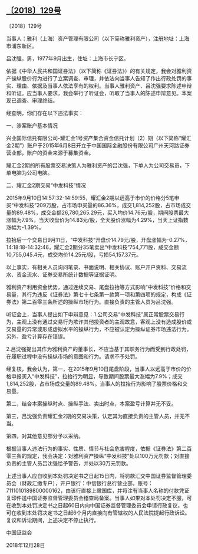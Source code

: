## [〔2018〕129号](http://www.csrc.gov.cn/pub/zjhpublic/G00306212/201901/t20190103_349213.htm)



















〔2018〕129号





 

当事人：雅利（上海）资产管理有限公司（以下简称雅利资产），注册地址：上海市浦东新区。

吕沈强，男，1977年9月出生，住址：上海市长宁区。

依据《中华人民共和国证券法》（以下简称《证券法》）的有关规定，我会对雅利资产操纵股价行为进行了立案调查、审理，并依法向当事人告知了作出行政处罚的事实、理由、依据及当事人依法享有的权利。当事人雅利资产、吕沈强要求陈述申辩和听证。应当事人要求，我会举行了听证会，听取了当事人的陈述申辩意见。本案现已调查、审理终结。

经查明，你们存在以下违法事实：

一、涉案账户基本情况

兴业国际信托有限公司-耀汇金1号资产集合资金信托计划（2）期（以下简称“耀汇金2期”）账户于2015年6月8日开立于中国国际金融股份有限公司广州天河路证券营业部，账户的资金来源于募集资金。

耀汇金2期的所有股票交易决策人为雅利资产的吕沈强，下单人为公司交易员，下单电脑为公司电脑。

二、耀汇金2期交易“中发科技”情况

2015年9月10日14:57:32-14:59:55，耀汇金2期以远高于市价的价格分5笔申买“中发科技”209万股，占市场申买量的86.36%，成交1,814,252股，占市场成交量的89.48%，成交金额26,780,265.29元，买入均价14.76元/股，期间股票最大涨幅为7.9%，当天收盘价为14.83元/股，全天股价涨幅为4.29%，当天上证指数涨幅为-1.39%。

拉抬后一个交易日9月11日，“中发科技”开盘价14.79元/股，开盘涨幅为-0.27%，14:18:18-14:32:46，耀汇金2期分35笔卖出“中发科技”754,771股，成交金额10,755,045.4元，成交均价14.25元/股，亏损54,157.37元。

以上事实，有相关人员询问笔录、书面说明、相关协议、账户开户资料、交易流水、资金流水、证券交易所统计数据等证据证明。

雅利资产利用资金优势，通过连续交易、尾盘拉抬等方式影响“中发科技”价格和交易量，其行为违反《证券法》第七十七条第一款第一项和第四项的规定，构成《证券法》第二百零三条所述的操纵市场行为。直接负责的主管人员为吕沈强。

听证会上，当事人提出如下申辩意见：1.公司交易“中发科技”属正常股票交易行为，主观上没有通过交易行为欺诈其他投资者的主观故意，客观上没有造成股价或交易量的异常或形成虚拟水平的操纵行为，不应被认定为操纵证券市场违法行为。另外，盈亏计算存在错误。

2.吕沈强提出其作为雅利资产的董事长，不应当基于其职务行为而受到行政处罚，在履职过程中没有操纵市场的意图和行为。请求不予处罚。

经复核，我会认为，第一，在2015年9月10日尾盘阶段，当事人以远高于市价的价格申报买入“中发科技”，拉抬行为明显，导致期间股票最大涨幅为7.9%；成交1,814,252股，占市场成交量的89.48%。当事人的拉抬行为影响了股票价格和交易量。

第二，结合本案操纵时点、操纵手法、卖出时点，本案盈亏计算并无不妥。

第三，吕沈强负责耀汇金2期的交易决策，认定其为直接负责的主管人员，并无不当。

第四，对其他意见部分予以采纳。

根据当事人违法行为的事实、性质、情节与社会危害程度，依据《证券法》第二百零三条的规定，我会决定：对雅利资产操纵“中发科技”处以100万元罚款；对直接负责的主管人员吕沈强给予警告，并处以30万元罚款。

上述当事人应自收到本处罚决定书之日起15日内，将罚款汇交中国证券监督管理委员会（财政汇缴专户），开户银行：中信银行总行营业部，账号：7111010189800000162，由该行直接上缴国库，并将注有当事人名称的付款凭证复印件送中国证券监督管理委员会稽查局备案。当事人如果对本处罚决定不服，可在收到本处罚决定书之日起60日内向中国证券监督管理委员会申请行政复议，也可在收到本处罚决定书之日起6个月内直接向有管辖权的人民法院提起行政诉讼。复议和诉讼期间，上述决定不停止执行。 









中国证监会      

2018年12月28日    